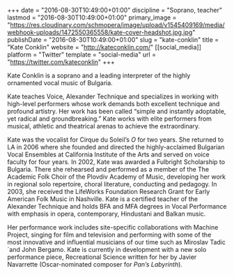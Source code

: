 +++
date = "2016-08-30T10:49:00+01:00"
discipline = "Soprano, teacher"
lastmod = "2016-08-30T10:49:00+01:00"
primary_image = "https://res.cloudinary.com/schmopera/image/upload/v1545409169/media/webhook-uploads/1472550365558/kate-cover-headshot.jpg.jpg"
publishDate = "2016-08-30T10:49:00+01:00"
slug = "kate-conklin"
title = "Kate Conklin"
website = "http://kateconklin.com/"
[[social_media]]
platform = "Twitter"
template = "social-media"
url = "https://twitter.com/kateconklin"
+++

Kate Conklin is a soprano and a leading interpreter of the highly ornamented vocal music of Bulgaria.

Kate teaches Voice, Alexander Technique and specializes in working with high-level performers whose work demands both excellent technique and profound artistry. Her work has been called “simple and instantly adoptable, yet radical and groundbreaking.” Kate works with elite performers from musical, athletic and theatrical arenas to achieve the extraordinary.

Kate was the vocalist for Cirque du Soleil’s *O* for two years. She returned to LA in 2006 where she founded and directed the highly-acclaimed Bulgarian Vocal Ensembles at California Institute of the Arts and served on voice faculty for four years. In 2002, Kate was awarded a Fulbright Scholarship to Bulgaria. There she rehearsed and performed as a member of the The Academic Folk Choir of the Plovdiv Academy of Music, developing her work in regional solo repertoire, choral literature, conducting and pedagogy. In 2003, she received the LifeWorks Foundation Research Grant for Early American Folk Music in Nashville. Kate is a certified teacher of the Alexander Technique and holds BFA and MFA degrees in Vocal Performance with emphasis in opera, contemporary, Hindustani and Balkan music.

Her performance work includes site-specific collaborations with Machine Project, singing for film and television and performing with some of the most innovative and influential musicians of our time such as Miroslav Tadic´and John Bergamo. Kate is currently in development with a new solo performance piece, Recreational Science written for her by Javier Navarrette (Oscar-nominated composer for *Pan’s Labyrinth*).
